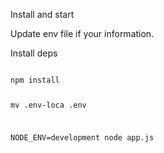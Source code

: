 Install and start


Update env file if your information.

Install deps

<code>
npm install

mv .env-loca .env

NODE_ENV=development node app.js

</code>
